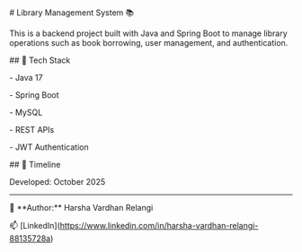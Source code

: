 \# Library Management System 📚



This is a backend project built with Java and Spring Boot to manage library operations such as book borrowing, user management, and authentication.



\## 🚀 Tech Stack

\- Java 17  

\- Spring Boot  

\- MySQL  

\- REST APIs  

\- JWT Authentication  



\## 📅 Timeline

Developed: October 2025  



---



👤 \*\*Author:\*\* Harsha Vardhan Relangi  

📫 \[LinkedIn](https://www.linkedin.com/in/harsha-vardhan-relangi-88135728a)

